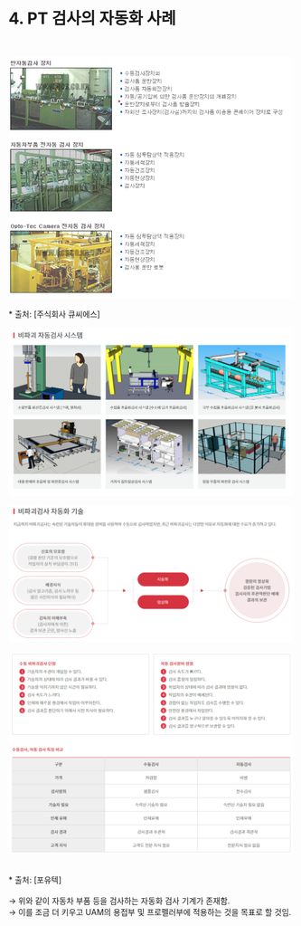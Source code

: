 # 4. PT 검사의 자동화 사례
<br>

<p align="center">
  <img src="images/A.PT.png">
</p>
* 출처: [주식회사 큐씨에스]

<p align="center">
  <img src="images/A.PT_2.png">
</p>
<p align="center">
  <img src="images/A.PT_3.png">
</p>
<p align="center">
  <img src="images/A.PT_4.png">
</p>
<br>
* 출처: [포유텍]
<br>
<br>
&rarr; 위와 같이 자동차 부품 등을 검사하는 자동화 검사 기계가 존재함. <br>
&rarr; 이를 조금 더 키우고 UAM의 용접부 및 프로펠러부에 적용하는 것을 목표로 할 것임.
